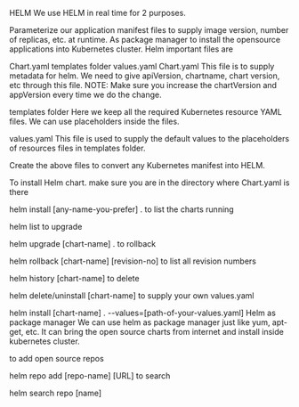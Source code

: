 HELM
We use HELM in real time for 2 purposes.

Parameterize our application manifest files to supply image version, number of replicas, etc. at runtime.
As package manager to install the opensource applications into Kubernetes cluster.
Helm important files are

Chart.yaml
templates folder
values.yaml
Chart.yaml
This file is to supply metadata for helm. We need to give apiVersion, chartname, chart version, etc through this file. NOTE: Make sure you increase the chartVersion and appVersion every time we do the change.

templates folder
Here we keep all the required Kubernetes resource YAML files. We can use placeholders inside the files.

values.yaml
This file is used to supply the default values to the placeholders of resources files in templates folder.

Create the above files to convert any Kubernetes manifest into HELM.

To install Helm chart. make sure you are in the directory where Chart.yaml is there

helm install [any-name-you-prefer] .
to list the charts running

helm list
to upgrade

helm upgrade [chart-name] .
to rollback

helm rollback [chart-name] [revision-no]
to list all revision numbers

helm history [chart-name]
to delete

helm delete/uninstall [chart-name] 
to supply your own values.yaml

helm install [chart-name] . --values=[path-of-your-values.yaml]
Helm as package manager
We can use helm as package manager just like yum, apt-get, etc. It can bring the open source charts from internet and install inside kubernetes cluster.

to add open source repos

helm repo add [repo-name] [URL]
to search

helm search repo [name]